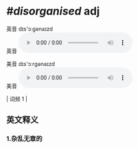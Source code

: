 # ***\#disorganised*** adj
英音 dɪs'ɔːɡənaɪzd  
英音
<audio src="./media/disorganized1.aac" controls="controls"></audio>

美音 dɪs'ɔːrɡənaɪzd  
美音
<audio src="./media/disorganized2.aac" controls="controls"></audio>



| 词频 1 |  

英文释义
---
### 1.**杂乱无章的**  


